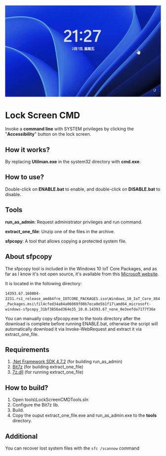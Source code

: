 ![demo](./readme/demo.gif)

# Lock Screen CMD

Invoke a **command line** with SYSTEM privileges by clicking the "**Accessibility**" button on the lock screen.

## How it works?

By replacing **Utilman.exe** in the system32 directory with **cmd.exe**.

## How to use?

Double-click on **ENABLE.bat** to enable, and double-click on **DISABLE.bat** to disable.

## Tools

**run_as_admin**: Request administrator privileges and run command.

**extract_one_file**: Unzip one of the files in the archive.

**sfpcopy**: A tool that allows copying a protected system file.

## About sfpcopy

The sfpcopy tool is included in the Windows 10 IoT Core Packages, and as far as I know it's not open source, it's available from this [Microsoft website](https://www.microsoft.com/en-us/download/details.aspx?id=53898).

It is located in the following directory:

`14393.67.160804-2231.rs1_release_amd64fre_IOTCORE_PACKAGES.iso\Windows_10_IoT_Core_X64_Packages.msi\fil4cfed34a04a06069f08b7eca0e5b1f17\amd64_microsoft-windows-sfpcopy_31bf3856ad364e35_10.0.14393.67_none_0e3eefda7177f36e`

You can manually copy sfpcopy.exe to the tools directory after the download is complete before running ENABLE.bat, otherwise the script will automatically download it via Invoke-WebRequest and extract it via extract_one_file.


## Requirements

1. [.Net Framework SDK 4.7.2](https://dotnet.microsoft.com/zh-cn/download/dotnet-framework/net472) (for building run_as_admin)
2. [Bit7z](https://github.com/rikyoz/bit7z) (for building extract_one_file)
3. [7z.dll](https://www.7-zip.org/) (for running extract_one_file)

## How to build?

1. Open tools\LockScreenCMDTools.sln 
2. Configure the Bit7z lib.
3. Build.
4. Copy the ouput extract_one_file.exe and run_as_admin.exe to the **tools** directory.

## Additional

You can recover lost system files with the `sfc /scannow` command
